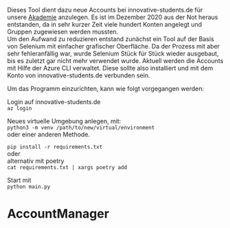 Dieses Tool dient dazu neue Accounts bei innovative-students.de für unsere [Akademie](https://www.it-fitness.de/Akademie/Intensivkurse_Gefragte_Jobprofile_und_Skills/2668_Anme) anzulegen.
Es ist im Dezember 2020 aus der Not heraus entstanden, da in sehr kurzer Zeit viele hundert Konten angelegt und Gruppen zugewiesen werden mussten.  
Um den Aufwand zu reduzieren entstand zunächst ein Tool auf der Basis von Selenium mit einfacher grafischer Oberfläche. Da der Prozess mit aber sehr fehleranfällig war, 
wurde Selenium Stück für Stück wieder ausgebaut, bis es zuletzt gar nicht mehr verwendet wurde.
Aktuell werden die Accounts mit Hilfe der Azure CLI verwaltet. Diese sollte also installiert und mit dem Konto von innovative-students.de verbunden sein.

Um das Programm einzurichten, kann wie folgt vorgegangen werden:

Login auf innovative-students.de  
`az login`  
  
Neues virtuelle Umgebung anlegen, mit:  
`python3 -m venv /path/to/new/virtual/environment`  
oder einer anderen Methode.  
  
`pip install -r requirements.txt`  
oder  
alternativ mit poetry  
`cat requirements.txt | xargs poetry add`  
  
Start mit  
`python main.py`  
# AccountManager
